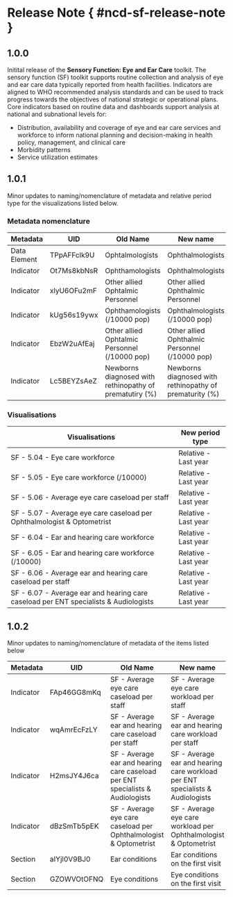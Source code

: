 # Release Note { #ncd-sf-release-note }

## 1.0.0

Initital release of the **Sensory Function: Eye and Ear Care** toolkit. The sensory function (SF) toolkit supports routine collection and analysis of eye and ear care data typically reported from health facilities. Indicators are aligned to WHO recommended analysis standards and can be used to track progress towards the objectives of national strategic or operational plans. Core indicators based on routine data and dashboards support analysis at national and subnational levels for:

* Distribution, availability and coverage of eye and ear care services and workforce to inform national planning and decision-making in health policy, management, and clinical care
* Morbidity patterns
* Service utilization estimates

## 1.0.1

Minor updates to naming/nomenclature of metadata and relative period type for the visualizations listed below. 

### Metadata nomenclature

|Metadata|UID|Old Name|New name|
|--------|---|--------|--------|
|Data Element|TPpAFFclk9U|Ophtalmologists|Ophthalmologists|
|Indicator|Ot7Ms8kbNsR|Ophthamologists|Ophthalmologists|
|Indicator|xlyU6OFu2mF|Other allied Ophtalmic Personnel|Other allied Ophthalmic Personnel|
|Indicator|kUg56s19ywx|Ophthamologists (/10000 pop)|Ophthalmologists (/10000 pop)|
|Indicator|EbzW2uAfEaj|Other allied Ophtalmic Personnel (/10000 pop)|Other allied Ophthalmic Personnel (/10000 pop)|
|Indicator|Lc5BEYZsAeZ|Newborns diagnosed with rethinopathy of prematutiry (%)|Newborns diagnosed with rethinopathy of prematurity (%)|

### Visualisations

|Visualisations|New period type|
|--------------|---------------|
|SF - 5.04 - Eye care workforce|Relative - Last year|
|SF - 5.05 - Eye care workforce (/10000)|Relative - Last year|
|SF - 5.06 - Average eye care caseload per staff|Relative - Last year|
|SF - 5.07 - Average eye care caseload per Ophthalmologist & Optometrist|Relative - Last year|
|SF - 6.04 - Ear and hearing care workforce|Relative - Last year|
|SF - 6.05 - Ear and hearing care workforce (/10000)|Relative - Last year|
|SF - 6.06 - Average ear and hearing care caseload per staff|Relative - Last year|
|SF - 6.07 - Average ear and hearing care caseload per ENT specialists & Audiologists|Relative - Last year|

## 1.0.2

Minor updates to naming/nomenclature of metadata of the items listed below

|Metadata|UID|Old Name|New name|
|--------|---|--------|--------|
|Indicator|FAp46GG8mKq|SF - Average eye care caseload per staff|SF - Average eye care workload per staff|
|Indicator|wqAmrEcFzLY|SF - Average ear and hearing care caseload per staff|SF - Average ear and hearing care workload per staff|
|Indicator|H2msJY4J6ca|SF - Average ear and hearing care caseload per ENT specialists & Audiologists|SF - Average ear and hearing care workload per ENT specialists & Audiologists|
|Indicator|dBzSmTb5pEK|SF - Average eye care caseload per Ophthalmologist & Optometrist|SF - Average eye care workload per Ophthalmologist & Optometrist|
|Section|aIYjl0V9BJ0|Ear conditions|Ear conditions on the first visit|
|Section|GZOWVOtOFNQ|Eye conditions|Eye conditions on the first visit|
